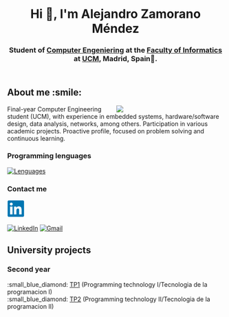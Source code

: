 <header>
  <h1 align="center">Hi 👋, I'm Alejandro Zamorano Méndez</h1>
  <h3 align="center">Student of <a href=https://www.ucm.es/estudios/grado-ingenieriadecomputadores>Computer Engeniering</a> at the <a href=https://informatica.ucm.es/>Faculty of Informatics</a> at  <a href=https://www.ucm.es/>UCM</a>, Madrid, Spain🌟.</h3>  
</header>

<section id="sobre-mi">
  <h2>About me :smile:</h2>
  <picture> <img align="right" src="https://github.com/7oSkaaa/7oSkaaa/blob/main/Images/Right_Side.gif?raw=true" width = 250px></picture>
  <p>Final-year Computer Engineering student (UCM), with experience in embedded systems, hardware/software design, data analysis, networks, among others. Participation in various academic projects. Proactive profile, focused on problem solving and continuous learning.</p>
</section> 
  <h3>Programming lenguages</h3>
  
  [![Lenguages](https://skillicons.dev/icons?i=c,cpp,java,vhdl,python,php,javascript,css,sql,assembly,flutter&perline=6)](https://skillicons.dev)
  
  <h3>Contact me</h3>  
  <a href = https://www.linkedin.com/in/alejandro-zamorano-m%C3%A9ndez-779190169/>
     <img src="https://raw.githubusercontent.com/devicons/devicon/master/icons/linkedin/linkedin-original.svg" alt="cplusplus" width="40" height="40" />
  </a>
 
  [![LinkedIn](https://skillicons.dev/icons?i=linkedin)](https://www.linkedin.com/in/alejandro-zamorano-m%C3%A9ndez-779190169/)
  [![Gmail](https://skillicons.dev/icons?i=gmail)](mailto:alejazam@ucm.es)

<section id="trabajos"> 
  <h2> University projects </h2>
  <h3> Second year </h3>
  <p> 
    :small_blue_diamond: <a href="https://github.com/Alexzame23/TP1"> TP1</a> (Programming technology I/Tecnologia de la programacion I)
  <br>
    :small_blue_diamond: <a href="https://github.com/Alexzame23/TP2"> TP2</a> (Programming technology II/Tecnologia de la programacion II)
  </p>

</section>

<!--
**Alexzame23/Alexzame23** is a ✨ _special_ ✨ repository because its `README.md` (this file) appears on your GitHub profile.

Here are some ideas to get you started:

- 🔭 I’m currently working on ...
- 🌱 I’m currently learning ...
- 👯 I’m looking to collaborate on ...
- 🤔 I’m looking for help with ...
- 💬 Ask me about ...
- 📫 How to reach me: ...
- 😄 Pronouns: ...
- ⚡ Fun fact: ...
-->

